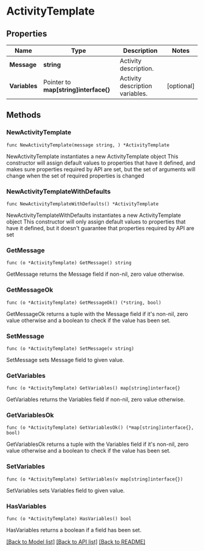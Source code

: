 # ActivityTemplate

## Properties

Name | Type | Description | Notes
------------ | ------------- | ------------- | -------------
**Message** | **string** | Activity description. | 
**Variables** | Pointer to **map[string]interface{}** | Activity description variables. | [optional] 

## Methods

### NewActivityTemplate

`func NewActivityTemplate(message string, ) *ActivityTemplate`

NewActivityTemplate instantiates a new ActivityTemplate object
This constructor will assign default values to properties that have it defined,
and makes sure properties required by API are set, but the set of arguments
will change when the set of required properties is changed

### NewActivityTemplateWithDefaults

`func NewActivityTemplateWithDefaults() *ActivityTemplate`

NewActivityTemplateWithDefaults instantiates a new ActivityTemplate object
This constructor will only assign default values to properties that have it defined,
but it doesn't guarantee that properties required by API are set

### GetMessage

`func (o *ActivityTemplate) GetMessage() string`

GetMessage returns the Message field if non-nil, zero value otherwise.

### GetMessageOk

`func (o *ActivityTemplate) GetMessageOk() (*string, bool)`

GetMessageOk returns a tuple with the Message field if it's non-nil, zero value otherwise
and a boolean to check if the value has been set.

### SetMessage

`func (o *ActivityTemplate) SetMessage(v string)`

SetMessage sets Message field to given value.


### GetVariables

`func (o *ActivityTemplate) GetVariables() map[string]interface{}`

GetVariables returns the Variables field if non-nil, zero value otherwise.

### GetVariablesOk

`func (o *ActivityTemplate) GetVariablesOk() (*map[string]interface{}, bool)`

GetVariablesOk returns a tuple with the Variables field if it's non-nil, zero value otherwise
and a boolean to check if the value has been set.

### SetVariables

`func (o *ActivityTemplate) SetVariables(v map[string]interface{})`

SetVariables sets Variables field to given value.

### HasVariables

`func (o *ActivityTemplate) HasVariables() bool`

HasVariables returns a boolean if a field has been set.


[[Back to Model list]](../README.md#documentation-for-models) [[Back to API list]](../README.md#documentation-for-api-endpoints) [[Back to README]](../README.md)


